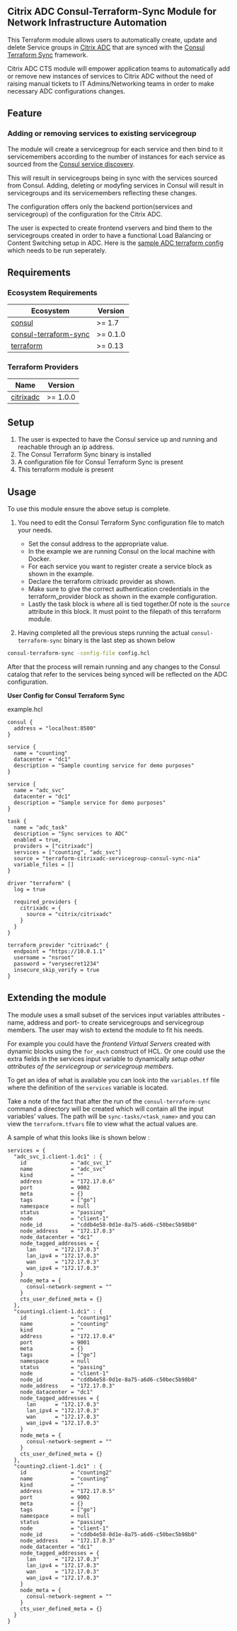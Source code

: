 ## Citrix ADC Consul-Terraform-Sync Module for Network Infrastructure Automation

This Terraform module allows users to automatically create, update and delete Service groups in [Citrix ADC](https://docs.citrix.com/en-us/citrix-adc/current-release/getting-started-with-citrix-adc/communicate-with-clients-servers.html) that are synced with the [Consul Terraform Sync](https://www.consul.io/docs/nia) framework.

Citrix ADC CTS module will empower application teams to automatically add or remove new instances of services to Citrix ADC without the need of raising manual tickets to IT Admins/Networking teams in order to make necessary ADC configurations changes.

## Feature

### **Adding or removing services to existing servicegroup**
The module will create a servicegroup for each service and then bind to it servicemembers according to
the number of instances for each service as sourced from the [Consul service discovery](https://www.consul.io/).

This will result in servicegroups being in sync with the services sourced from Consul.
Adding, deleting or modyfing services in Consul will result in servicegroups and its servicemembers
reflecting these changes.

The configuration offers only the backend portion(services and servicegroup) of the configuration for the Citrix ADC.

The user is expected to create frontend vservers and bind them to the servicegroups created in order to
have a functional Load Balancing or Content Switching setup in ADC. Here is the [sample ADC terraform config](https://github.com/citrix/terraform-citrixadc-servicegroup-consul-sync-nia/blob/master/example/additional_resources/resources.tf) which needs to be run seperately.

## Requirements

### Ecosystem Requirements

| Ecosystem | Version |
|-----------|---------|
| [consul](https://www.consul.io/downloads) | >= 1.7 |
| [consul-terraform-sync](https://www.consul.io/docs/nia) | >= 0.1.0 |
| [terraform](https://www.terraform.io) | >= 0.13 |

### Terraform Providers

| Name | Version |
|------|---------|
| [citrixadc](https://registry.terraform.io/providers/citrix/citrixadc/latest) | >= 1.0.0 |

## Setup

1. The user is expected to have the Consul service up and running and reachable through an ip address.
2. The Consul Terraform Sync binary is installed
3. A configuration file for Consul Terraform Sync is present
4. This terraform module is present

## Usage

To use this module ensure the above setup is complete.

1. You need to edit the Consul Terraform Sync configuration file to match your needs.
    * Set the consul address to the appropriate value.
    * In the example we are running Consul on the local machine with Docker.
    * For each service you want to register create a service block as shown in the example.
    * Declare the terraform citrixadc provider as shown.
    * Make sure to give the correct authentication credentials in the terraform\_provider block as shown in the example configuration.
    * Lastly the task block is where all is tied together.Of note is the `source` attribute in this block. It must point to the filepath of this terraform module.

2. Having completed all the previous steps running the actual `consul-terraform-sync` binary is the last step as shown below

```bash
consul-terraform-sync -config-file config.hcl
```

After that the process will remain running and any changes to the Consul catalog that refer to the services being synced will be reflected on the ADC configuration.

**User Config for Consul Terraform Sync**

example.hcl
```hcl
consul {
  address = "localhost:8500"
}

service {
  name = "counting"
  datacenter = "dc1"
  description = "Sample counting service for demo purposes"
}

service {
  name = "adc_svc"
  datacenter = "dc1"
  description = "Sample service for demo purposes"
}

task {
  name = "adc_task"
  description = "Sync services to ADC"
  enabled = true,
  providers = ["citrixadc"]
  services = ["counting", "adc_svc"]
  source = "terraform-citrixadc-servicegroup-consul-sync-nia"
  variable_files = []
}

driver "terraform" {
  log = true

  required_providers {
    citrixadc = {
      source = "citrix/citrixadc"
    }
  }
}

terraform_provider "citrixadc" {
  endpoint = "https://10.0.1.1"
  username = "nsroot"
  password = "verysecret1234"
  insecure_skip_verify = true
}
```
## Extending the module

The module uses a small subset of the services input variables attributes - name, address and port- to create servicegroups and servicegroup members.
The user may wish to extend the module to fit his needs.

For example you could have the _frontend Virtual Servers_ created with dynamic blocks using the `for_each` construct of HCL. Or one could use the extra fields in the services input variable to dynamically _setup other attributes of the servicegroup or servicegroup members_.

To get an idea of what is available you can look into the `variables.tf` file where the definition of the `services` variable is located.

Take a note of the fact that after the run of the `consul-terraform-sync` command a directory will be created which will contain all the input variables'
values. The path will be `sync-tasks/<task_name>` and you can view the `terraform.tfvars` file to view what the actual values are.

A sample of what this looks like is shown below :
```hcl
services = {
  "adc_svc_1.client-1.dc1" : {
    id              = "adc_svc_1"
    name            = "adc_svc"
    kind            = ""
    address         = "172.17.0.6"
    port            = 9002
    meta            = {}
    tags            = ["go"]
    namespace       = null
    status          = "passing"
    node            = "client-1"
    node_id         = "cddb4e58-0d1e-8a75-a6d6-c50bec5b98b0"
    node_address    = "172.17.0.3"
    node_datacenter = "dc1"
    node_tagged_addresses = {
      lan      = "172.17.0.3"
      lan_ipv4 = "172.17.0.3"
      wan      = "172.17.0.3"
      wan_ipv4 = "172.17.0.3"
    }
    node_meta = {
      consul-network-segment = ""
    }
    cts_user_defined_meta = {}
  },
  "counting1.client-1.dc1" : {
    id              = "counting1"
    name            = "counting"
    kind            = ""
    address         = "172.17.0.4"
    port            = 9001
    meta            = {}
    tags            = ["go"]
    namespace       = null
    status          = "passing"
    node            = "client-1"
    node_id         = "cddb4e58-0d1e-8a75-a6d6-c50bec5b98b0"
    node_address    = "172.17.0.3"
    node_datacenter = "dc1"
    node_tagged_addresses = {
      lan      = "172.17.0.3"
      lan_ipv4 = "172.17.0.3"
      wan      = "172.17.0.3"
      wan_ipv4 = "172.17.0.3"
    }
    node_meta = {
      consul-network-segment = ""
    }
    cts_user_defined_meta = {}
  },
  "counting2.client-1.dc1" : {
    id              = "counting2"
    name            = "counting"
    kind            = ""
    address         = "172.17.0.5"
    port            = 9002
    meta            = {}
    tags            = ["go"]
    namespace       = null
    status          = "passing"
    node            = "client-1"
    node_id         = "cddb4e58-0d1e-8a75-a6d6-c50bec5b98b0"
    node_address    = "172.17.0.3"
    node_datacenter = "dc1"
    node_tagged_addresses = {
      lan      = "172.17.0.3"
      lan_ipv4 = "172.17.0.3"
      wan      = "172.17.0.3"
      wan_ipv4 = "172.17.0.3"
    }
    node_meta = {
      consul-network-segment = ""
    }
    cts_user_defined_meta = {}
  }
}
```
